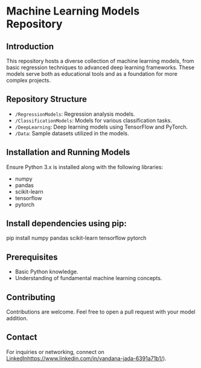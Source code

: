 # Machine Learning Models Repository

## Introduction
This repository hosts a diverse collection of machine learning models, from basic regression techniques to advanced deep learning frameworks. These models serve both as educational tools and as a foundation for more complex projects.

## Repository Structure
- `/RegressionModels`: Regression analysis models.
- `/ClassificationModels`: Models for various classification tasks.
- `/DeepLearning`: Deep learning models using TensorFlow and PyTorch.
- `/Data`: Sample datasets utilized in the models.

## Installation and Running Models
Ensure Python 3.x is installed along with the following libraries:
- numpy
- pandas
- scikit-learn
- tensorflow
- pytorch

## Install dependencies using pip:
pip install numpy pandas scikit-learn tensorflow pytorch

## Prerequisites
- Basic Python knowledge.
- Understanding of fundamental machine learning concepts.

## Contributing
Contributions are welcome. Feel free to open a pull request with your model addition.

## Contact
For inquiries or networking, connect on [LinkedIn](https://www.linkedin.com/in/vandana-jada-6391a71b1/)https://www.linkedin.com/in/vandana-jada-6391a71b1/).
